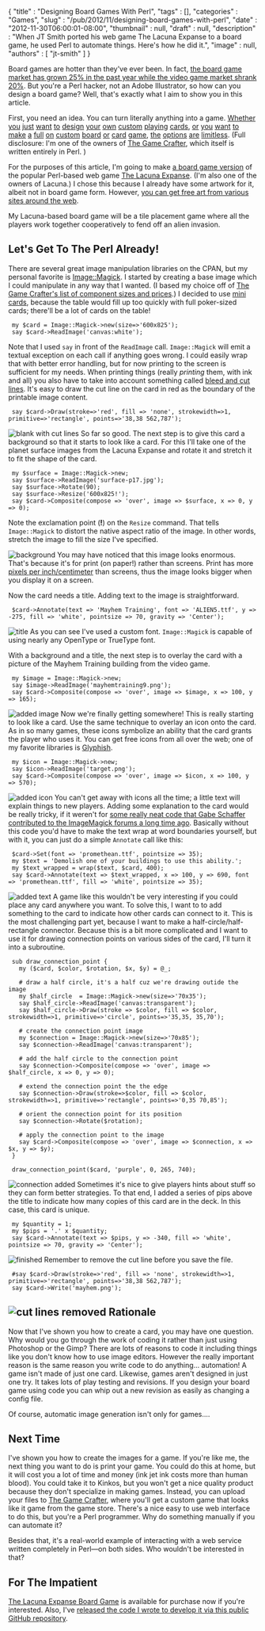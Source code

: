 {
   "title" : "Designing Board Games With Perl",
   "tags" : [],
   "categories" : "Games",
   "slug" : "/pub/2012/11/designing-board-games-with-perl",
   "date" : "2012-11-30T06:00:01-08:00",
   "thumbnail" : null,
   "draft" : null,
   "description" : "When JT Smith ported his web game The Lacuna Expanse to a board game, he used Perl to automate things. Here's how he did it.",
   "image" : null,
   "authors" : [
      "jt-smith"
   ]
}





Board games are hotter than they've ever been. In fact, [the board game
market has grown 25% in the past year while the video game market shrank
20%](http://www.icv2.com/articles/news/24066.html). But you're a Perl
hacker, not an Adobe Illustrator, so how can you design a board game?
Well, that's exactly what I aim to show you in this article.

First, you need an idea. You can turn literally anything into a game.
[Whether](https://www.thegamecrafter.com/games/adventurelings "Adventurelings")
[you](https://www.thegamecrafter.com/games/plague-the-card-game "Plague")
[just](https://www.thegamecrafter.com/games/merc "MERC")
[want](https://www.thegamecrafter.com/games/the-decktet-firmament- "The Decktet")
[to](https://www.thegamecrafter.com/games/zombiezone "ZombieZone")
[design](https://www.thegamecrafter.com/games/surviving-design-projects "Surviving Design Projects")
[your](https://www.thegamecrafter.com/games/rejection-therapy-the-game "Rejection Therapy")
[own](https://www.thegamecrafter.com/games/hackers-agents "Hackers
    and Agents")
[custom](https://www.thegamecrafter.com/games/the-tarat "The
    TaRat")
[playing](https://www.thegamecrafter.com/games/wild-pursuit- "Wild
    Pursuit")
[cards](https://www.thegamecrafter.com/games/jump-gate "Jump
    Gate"),
[or](https://www.thegamecrafter.com/games/sandwich-city "Sandwich
    City")
[you](https://www.thegamecrafter.com/games/shake-out- "Shake Out")
[want](https://www.thegamecrafter.com/games/trade-fleet "Trade
    Fleet") [to](https://www.thegamecrafter.com/games/diggity "Diggity")
[make](https://www.thegamecrafter.com/games/elemental-clash:-the-basic-set "Elemental Clash")
[a](https://www.thegamecrafter.com/games/black-and-red "Black and
    Red Playing Cards")
[full](https://www.thegamecrafter.com/games/frogs- "Frogs!")
[on](https://www.thegamecrafter.com/games/phytocats "Phytocats")
[custom](https://www.thegamecrafter.com/games/city-of-gears "City of
    Gears") [board](https://www.thegamecrafter.com/games/gibs "Gibs")
[or](https://www.thegamecrafter.com/games/dr-pergias-race "Doctor
    Pergaias' Race Across The Continent")
[card](https://www.thegamecrafter.com/games/goblin-warlord "Goblin
    Warlord")
[game](https://www.thegamecrafter.com/games/braaaaains- "Braaaaains!"),
[the](https://www.thegamecrafter.com/games/the-great-race1 "The
    Great Race")
[options](https://www.thegamecrafter.com/games/road-to-magnate "Road to
    Magnate")
[are](https://www.thegamecrafter.com/games/zerpang- "Zerpang!")
[limitless](https://www.thegamecrafter.com/games/angels-elements "Angels
    Elements"). (Full disclosure: I'm one of the owners of [The Game
Crafter](https://www.thegamecrafter.com/), which itself is written
entirely in Perl. )

For the purposes of this article, I'm going to make [a board game
version](https://www.thegamecrafter.com/games/lacuna-expanse:-a-new-empire)
of the popular Perl-based web game [The Lacuna
Expanse](http://www.lacunaexpanse.com). (I'm also one of the owners of
Lacuna.) I chose this because I already have some artwork for it, albeit
not in board game form. However, [you can get free art from various
sites around the
web](https://community.thegamecrafter.com/publish/file-preparation/art-resources).

My Lacuna-based board game will be a tile placement game where all the
players work together cooperatively to fend off an alien invasion.

Let's Get To The Perl Already!
------------------------------

There are several great image manipulation libraries on the CPAN, but my
personal favorite is
[Image::Magick](http://search.cpan.org/~jcristy/PerlMagick-6.77/Magick.pm.in).
I started by creating a base image which I could manipulate in any way
that I wanted. (I based my choice off of [The Game Crafter's list of
component sizes and
prices](https://www.thegamecrafter.com/publish/pricing).) I decided to
use [mini
cards](https://community.thegamecrafter.com/publish/templates/cards/mini-cards),
because the table would fill up too quickly with full poker-sized cards;
there'll be a lot of cards on the table!

     my $card = Image::Magick->new(size=>'600x825');
     say $card->ReadImage('canvas:white');

Note that I used `say` in front of the `ReadImage` call. `Image::Magick`
will emit a textual exception on each call if anything goes wrong. I
could easily wrap that with better error handling, but for now printing
to the screen is sufficient for my needs.
When printing things (really *printing* them, with ink and all) you also
have to take into account something called [bleed and cut
lines](http://youtu.be/NqZSFpmS2dM). It's easy to draw the cut line on
the card in red as the boundary of the printable image content.

     say $card->Draw(stroke=>'red', fill => 'none', strokewidth=>1, primitive=>'rectangle', points=>'38,38 562,787');

![blank with cut
lines](/images/_pub_2012_11_designing-board-games-with-perl/blank.jpg)
So far so good. The next step is to give this card a background so that
it starts to look like a card. For this I'll take one of the planet
surface images from the Lacuna Expanse and rotate it and stretch it to
fit the shape of the card.

     my $surface = Image::Magick->new;
     say $surface->ReadImage('surface-p17.jpg');
     say $surface->Rotate(90);
     say $surface->Resize('600x825!');
     say $card->Composite(compose => 'over', image => $surface, x => 0, y => 0);

Note the exclamation point (**!**) on the `Resize` command. That tells
`Image::Magick` to distort the native aspect ratio of the image. In
other words, stretch the image to fill the size I've specified.

![background](/images/_pub_2012_11_designing-board-games-with-perl/background.jpg)
You may have noticed that this image looks enormous. That's because it's
for print (on paper!) rather than screens. Print has more [pixels per
inch/centimeter](http://proshooter.com/article_whatisa300dpiJPeg.htm)
than screens, thus the image looks bigger when you display it on a
screen.

Now the card needs a title. Adding text to the image is straightforward.

     $card->Annotate(text => 'Mayhem Training', font => 'ALIEN5.ttf', y => -275, fill => 'white', pointsize => 70, gravity => 'Center');

![title](/images/_pub_2012_11_designing-board-games-with-perl/title.jpg)
As you can see I've used a custom font. `Image::Magick` is capable of
using nearly any OpenType or TrueType font.

With a background and a title, the next step is to overlay the card with
a picture of the Mayhem Training building from the video game.

     my $image = Image::Magick->new;
     say $image->ReadImage('mayhemtraining9.png');
     say $card->Composite(compose => 'over', image => $image, x => 100, y => 165);

![added
image](/images/_pub_2012_11_designing-board-games-with-perl/image.jpg)
Now we're finally getting somewhere! This is really starting to look
like a card. Use the same technique to overlay an icon onto the card. As
in so many games, these icons symbolize an ability that the card grants
the player who uses it. You can get free icons from all over the web;
one of my favorite libraries is [Glyphish](http://www.glyphish.com).

     my $icon = Image::Magick->new;
     say $icon->ReadImage('target.png');
     say $card->Composite(compose => 'over', image => $icon, x => 100, y => 570);

![added
icon](/images/_pub_2012_11_designing-board-games-with-perl/icon.jpg)
You can't get away with icons all the time; a little text will explain
things to new players. Adding some explanation to the card would be
really tricky, if it weren't for [some really neat code that Gabe
Schaffer contributed to the ImageMagick forums a long time
ago](http://www.imagemagick.org/discourse-server/viewtopic.php?f=7&t=3708).
Basically without this code you'd have to make the text wrap at word
boundaries yourself, but with it, you can just do a simple `Annotate`
call like this:

     $card->Set(font => 'promethean.ttf', pointsize => 35);
     my $text = 'Demolish one of your buildings to use this ability.';
     my $text_wrapped = wrap($text, $card, 400);
     say $card->Annotate(text => $text_wrapped, x => 100, y => 690, font => 'promethean.ttf', fill => 'white', pointsize => 35);

![added
text](/images/_pub_2012_11_designing-board-games-with-perl/text.jpg)
A game like this wouldn't be very interesting if you could place any
card anywhere you want. To solve this, I want to to add something to the
card to indicate how other cards can connect to it. This is the most
challenging part yet, because I want to make a
half-circle/half-rectangle connector. Because this is a bit more
complicated and I want to use it for drawing connection points on
various sides of the card, I'll turn it into a subroutine.

     sub draw_connection_point {
       my ($card, $color, $rotation, $x, $y) = @_;

       # draw a half circle, it's a half cuz we're drawing outide the image
       my $half_circle  = Image::Magick->new(size=>'70x35');
       say $half_circle->ReadImage('canvas:transparent');
       say $half_circle->Draw(stroke => $color, fill => $color, strokewidth=>1, primitive=>'circle', points=>'35,35, 35,70');

       # create the connection point image
       my $connection = Image::Magick->new(size=>'70x85');
       say $connection->ReadImage('canvas:transparent');

       # add the half circle to the connection point
       say $connection->Composite(compose => 'over', image => $half_circle, x => 0, y => 0);

       # extend the connection point the the edge
       say $connection->Draw(stroke=>$color, fill => $color, strokewidth=>1, primitive=>'rectangle', points=>'0,35 70,85');

       # orient the connection point for its position
       say $connection->Rotate($rotation);

       # apply the connection point to the image
       say $card->Composite(compose => 'over', image => $connection, x => $x, y => $y);
     }

     draw_connection_point($card, 'purple', 0, 265, 740);

![connection
added](/images/_pub_2012_11_designing-board-games-with-perl/connection.jpg)
Sometimes it's nice to give players hints about stuff so they can form
better strategies. To that end, I added a series of pips above the title
to indicate how many copies of this card are in the deck. In this case,
this card is unique.

     my $quantity = 1;
     my $pips = '.' x $quantity;
     say $card->Annotate(text => $pips, y => -340, fill => 'white', pointsize => 70, gravity => 'Center');

![finished](/images/_pub_2012_11_designing-board-games-with-perl/finished.jpg)
Remember to remove the cut line before you save the file.

     #say $card->Draw(stroke=>'red', fill => 'none', strokewidth=>1, primitive=>'rectangle', points=>'38,38 562,787');
     say $card->Write('mayhem.png');

![cut lines
removed](/images/_pub_2012_11_designing-board-games-with-perl/cut-line-removed.jpg)
Rationale
---------

Now that I've shown you how to create a card, you may have one question.
Why would you go through the work of coding it rather than just using
Photoshop or the Gimp? There are lots of reasons to code it including
things like you don't know how to use image editors. However the really
important reason is the same reason you write code to do anything...
automation! A game isn't made of just one card. Likewise, games aren't
designed in just one try. It takes lots of play testing and revisions.
If you design your board game using code you can whip out a new revision
as easily as changing a config file.

Of course, automatic image generation isn't only for games....

Next Time
---------

I've shown you how to create the images for a game. If you're like me,
the next thing you want to do is print your game. You could do this at
home, but it will cost you a lot of time and money (ink jet ink costs
more than human blood). You could take it to Kinkos, but you won't get a
nice quality product because they don't specialize in making games.
Instead, you can upload your files to [The Game
Crafter](https://www.thegamecrafter.com), where you'll get a custom game
that looks like it game from the game store. There's a nice easy to use
web interface to do this, but you're a Perl programmer. Why do something
manually if you can automate it?

Besides that, it's a real-world example of interacting with a web
service written completely in Perl—on both sides. Who wouldn't be
interested in that?

For The Impatient
-----------------

[The Lacuna Expanse Board
Game](https://www.thegamecrafter.com/games/lacuna-expanse:-a-new-empire)
is available for purchase now if you're interested. Also, I've [released
the code I wrote to develop it via this public GitHub
repository](https://github.com/plainblack/Lacuna-Board-Game).


